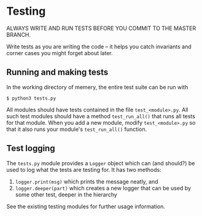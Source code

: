 Testing
=======

ALWAYS WRITE AND RUN TESTS BEFORE YOU COMMIT TO THE MASTER BRANCH.

Write tests as you are writing the code – it helps you catch invariants and
corner cases you might forget about later.


Running and making tests
------------------------

In the working directory of memery, the entire test suite can be run with

    $ python3 tests.py

All modules should have tests contained in the file `test_<module>.py`. All
such test modules should have a method `test_run_all()` that runs all tests for
that module. When you add a new module, modify `test_<module>.py` so that it also runs your
module's `test_run_all()` function.


Test logging
------------

The `tests.py` module provides a `Logger` object which can (and should?) be
used to log what the tests are testing for. It has two methods:

 1. `logger.print(msg)` which prints the message neatly, and
 2. `logger.deeper(part)` which creates a new logger that can be used by some
    other test, deeper in the hierarchy

See the existing testing modules for further usage information.

